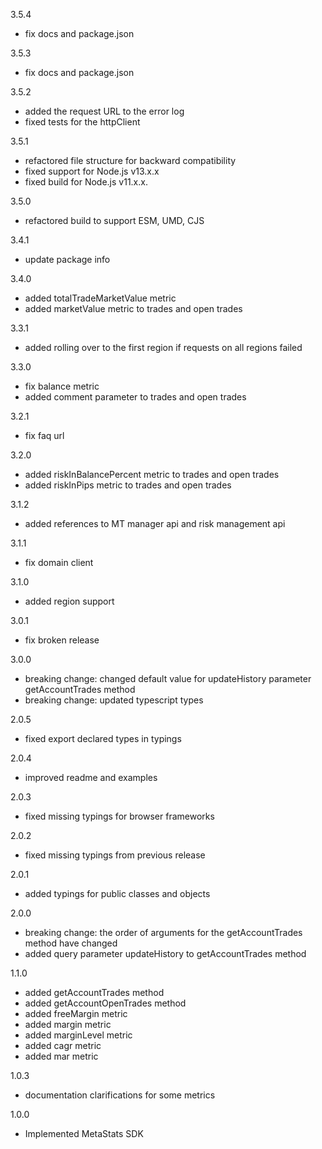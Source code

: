 3.5.4
  - fix docs and package.json

3.5.3
  - fix docs and package.json

3.5.2
  - added the request URL to the error log
  - fixed tests for the httpClient

3.5.1
  - refactored file structure for backward compatibility
  - fixed support for Node.js v13.x.x
  - fixed build for Node.js v11.x.x.

3.5.0
  - refactored build to support ESM, UMD, CJS

3.4.1
  - update package info

3.4.0
  - added totalTradeMarketValue metric
  - added marketValue metric to trades and open trades

3.3.1
  - added rolling over to the first region if requests on all regions failed

3.3.0
  - fix balance metric
  - added comment parameter to trades and open trades

3.2.1
  - fix faq url

3.2.0
  - added riskInBalancePercent metric to trades and open trades
  - added riskInPips metric to trades and open trades

3.1.2
  - added references to MT manager api and risk management api

3.1.1
  - fix domain client

3.1.0
  - added region support

3.0.1
  - fix broken release

3.0.0
  - breaking change: changed default value for updateHistory parameter getAccountTrades method
  - breaking change: updated typescript types

2.0.5
  - fixed export declared types in typings

2.0.4
  - improved readme and examples

2.0.3
  - fixed missing typings for browser frameworks

2.0.2
  - fixed missing typings from previous release

2.0.1
  - added typings for public classes and objects

2.0.0
  - breaking change: the order of arguments for the getAccountTrades method have changed
  - added query parameter updateHistory to getAccountTrades method

1.1.0
  - added getAccountTrades method
  - added getAccountOpenTrades method
  - added freeMargin metric
  - added margin metric
  - added marginLevel metric
  - added cagr metric
  - added mar metric

1.0.3
  - documentation clarifications for some metrics

1.0.0
  - Implemented MetaStats SDK